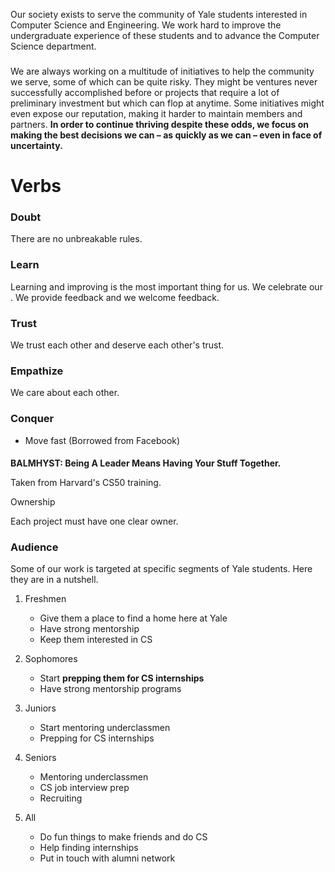 Our society exists to serve the community of Yale students interested in Computer Science and Engineering. We work hard to improve the undergraduate experience of these students and to advance the Computer Science department.

###

We are always working on a multitude of initiatives to help the community we serve, some of which can be quite risky. They might be ventures never successfully accomplished before or projects that require a lot of preliminary investment but which can flop at anytime. Some initiatives might even expose our reputation, making it harder to maintain members and partners. **In order to continue thriving despite these odds, we focus on making the best decisions we can – as quickly as we can – even in face of uncertainty.**

# Verbs

### Doubt

There are no unbreakable rules.

### Learn

Learning and improving is the most important thing for us. We celebrate our .
We provide feedback and we welcome feedback.

### Trust

We trust each other and deserve each other's trust.

### Empathize

We care about each other.

### Conquer

- Move fast (Borrowed from Facebook)

####

**BALMHYST: Being A Leader Means Having Your Stuff Together.**

Taken from Harvard's CS50 training.

 Ownership

Each project must have one clear owner.

### Audience

Some of our work is targeted at specific segments of Yale students. Here they are in a nutshell.

1. Freshmen
    - Give them a place to find a home here at Yale
    - Have strong mentorship
    - Keep them interested in CS

2. Sophomores

    - Start **prepping them for CS internships**
    - Have strong mentorship programs

3. Juniors

    - Start mentoring underclassmen
    - Prepping for CS internships

4. Seniors

    - Mentoring underclassmen
    - CS job interview prep
    - Recruiting

5. All
    - Do fun things to make friends and do CS
    - Help finding internships
    - Put in touch with alumni network